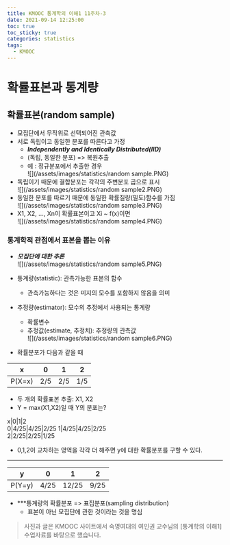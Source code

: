 ```yaml
---
title: KMOOC 통계학의 이해1 11주차-3
date: 2021-09-14 12:25:00
toc: true
toc_sticky: true
categories: statistics
tags:
  - KMOOC
---
```


# 확률표본과 통계량

## 확률표본(random sample)
- 모집단에서 무작위로 선택되어진 관측값
- 서로 독립이고 동일한 분포를 따른다고 가정
  - ***Independently and Identically Distributed(IID)***
  - (독립, 동일한 분포) => 복원추출
  - 예 : 정규분포에서 추출한 경우   
![](/assets/images/statistics/random sample.PNG)
-  독립이기 때문에 결합분포는 각각의 주변분포 곱으로 표시    
![](/assets/images/statistics/random sample2.PNG)
- 동일한 분포를 따르기 때문에 동일한 확률질량(밀도)함수를 가짐   
![](/assets/images/statistics/random sample3.PNG)
- X1, X2, ..., Xn이 확률표본이고 Xi ~ f(x)이면   
![](/assets/images/statistics/random sample4.PNG)

### 통계학적 관점에서 표본을 뽑는 이유
- ***모집단에 대한 추론***    
![](/assets/images/statistics/random sample5.PNG)
- 통계량(statistic): 관측가능한 표본의 함수
  - 관측가능하다는 것은 미지의 모수를 포함하지 않음을 의미
- 추정량(estimator): 모수의 추정에서 사용되는 통계량
  - 확률변수
  - 추정값(estimate, 추정치): 추정량의 관측값   
![](/assets/images/statistics/random sample6.PNG)

- 확률분포가 다음과 같을 때 

x|0|1|2   
---|---|---|---
P(X=x)|2/5|2/5|1/5

  - 두 개의 확률표본 추출: X1, X2
  - Y = max(X1,X2)일 때 Y의 분포는?  

x|0|1|2   
0|4/25|4/25|2/25
1|4/25|4/25|2/25   
2|2/25|2/25|1/25

- 0,1,2이 교차하는 영역을 각각 더 해주면 y에 대한 확률분포를 구할 수 있다.   

***

y|0|1|2   
---|---|---|---
P(Y=y)|4/25|12/25|9/25

- ***통계량의 확률분포 => 표집분포(sampling distribution)
  - 표본이 아닌 모집단에 관한 것이라는 것을 명심

> 사진과 글은 KMOOC 사이트에서 숙명여대의 여인권 교수님의 [통계학의 이해1] 수업자료를 바탕으로 했습니다.  